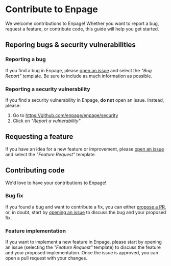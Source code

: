 # Contribute to Enpage

We welcome contributions to Enpage! Whether you want to report a bug, request a feature, or contribute code,
this guide will help you get started.


## Reporing bugs & security vulnerabilities

### Reporting a bug

If you find a bug in Enpage, please [open an issue](https://github.com/enpage/enpage/issues/new/choose)
and select the *"Bug Report"* template. Be sure to include as much information as possible.

### Reporting a security vulnerability

If you find a security vulnerability in Enpage, **do not** open an issue. Instead, please:

1. Go to https://github.com/enpage/enpage/security
2. Click on *"Report a vulnerability"*

## Requesting a feature

If you have an idea for a new feature or improvement,
please [open an issue](https://github.com/enpage/enpage/issues/new/choose) and select the *"Feature Request"* template.

## Contributing code

We'd love to have your contributions to Enpage!


### Bug fix

If you found a bug and want to contribute a fix, you can either [propose a PR](https://github.com/enpage/enpage/pulls),
or, in doubt, start by [opening an issue](https://github.com/enpage/enpage/issues/new/choose) to discuss the bug and
your proposed fix.

### Feature implementation

If you want to implement a new feature in Enpage, please start by opening an issue (selecting the *"Feature Request"*
template) to discuss the feature and your proposed implementation. Once the issue is approved, you can open a pull
request with your changes.
